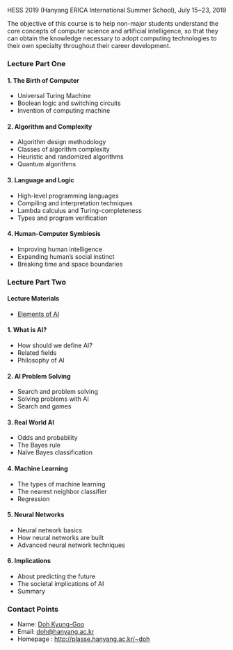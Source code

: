 HESS 2019 (Hanyang ERICA International Summer School), July 15~23, 2019

The objective of this course is to help non-major students understand the core concepts of computer science and artificial intelligence, so that they can obtain the knowledge necessary to adopt computing technologies to their own specialty throughout their career development. 

### Lecture Part One

#### 1. The Birth of Computer
  - Universal Turing Machine
  - Boolean logic and switching circuits
  - Invention of computing machine

#### 2. Algorithm and Complexity
  - Algorithm design methodology
  - Classes of algorithm complexity
  - Heuristic and randomized algorithms
  - Quantum algorithms

#### 3. Language and Logic
  - High-level programming languages
  - Compiling and interpretation techniques
  - Lambda calculus and Turing-completeness
  - Types and program verification

#### 4. Human-Computer Symbiosis
  - Improving human intelligence
  - Expanding human’s social instinct
  - Breaking time and space boundaries

### Lecture Part Two

#### Lecture Materials
- [Elements of AI](https://course.elementsofai.com)

#### 1. What is AI?
  - How should we define AI?
  - Related fields
  - Philosophy of AI 

#### 2. AI Problem Solving
  - Search and problem solving
  - Solving problems with AI
  - Search and games

#### 3. Real World AI
  - Odds and probability
  - The Bayes rule
  - Naïve Bayes classification

#### 4. Machine Learning
  - The types of machine learning
  - The nearest neighbor classifier
  - Regression

#### 5. Neural Networks
  - Neural network basics
  - How neural networks are built
  - Advanced neural network techniques


#### 6. Implications
  - About predicting the future
  - The societal implications of AI
  - Summary


### Contact Points
- Name: [Doh Kyung-Goo](http://softopians.github.io/doggzone)
- Email: doh@hanyang.ac.kr
- Homepage : http://plasse.hanyang.ac.kr/~doh
